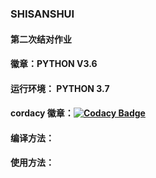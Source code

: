 ### SHISANSHUI 
#### 第二次结对作业
#### 徽章：PYTHON V3.6
#### 运行环境： PYTHON 3.7
#### cordacy 徽章：[![Codacy Badge](https://api.codacy.com/project/badge/Grade/c84332bdfa44487c8ca4a5587e5022dd)](https://www.codacy.com/manual/xzhcode/13Shui?utm_source=github.com&amp;utm_medium=referral&amp;utm_content=xzhcode/13Shui&amp;utm_campaign=Badge_Grade)
#### 编译方法：
#### 使用方法：
